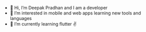 - 👋 Hi, I’m Deepak Pradhan and I am a developer 
- 👀 I’m interested in mobile and web apps learning new tools and languages
- 🌱 I’m currently learning flutter ✌️

<!---
DeepakPradhan-90/DeepakPradhan-90 is a ✨ special ✨ repository because its `README.md` (this file) appears on your GitHub profile.
You can click the Preview link to take a look at your changes.
--->
